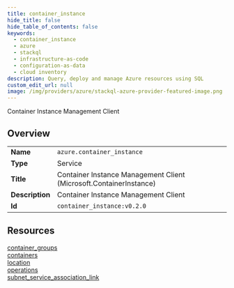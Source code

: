 ```yaml
---
title: container_instance
hide_title: false
hide_table_of_contents: false
keywords:
  - container_instance
  - azure
  - stackql
  - infrastructure-as-code
  - configuration-as-data
  - cloud inventory
description: Query, deploy and manage Azure resources using SQL
custom_edit_url: null
image: /img/providers/azure/stackql-azure-provider-featured-image.png
---
```

Container Instance Management Client  
    

## Overview
<table><tbody>
<tr><td><b>Name</b></td><td><code>azure.container_instance</code></td></tr>
<tr><td><b>Type</b></td><td>Service</td></tr>
<tr><td><b>Title</b></td><td>Container Instance Management Client (Microsoft.ContainerInstance)</td></tr>
<tr><td><b>Description</b></td><td>Container Instance Management Client</td></tr>
<tr><td><b>Id</b></td><td><code>container_instance:v0.2.0</code></td></tr>
</tbody></table>

## Resources
<div class="row">
<div class="providerDocColumn">
<a href="/providers/azure/container_instance/container_groups/">container_groups</a><br />
<a href="/providers/azure/container_instance/containers/">containers</a><br />
<a href="/providers/azure/container_instance/location/">location</a><br />
</div>
<div class="providerDocColumn">
<a href="/providers/azure/container_instance/operations/">operations</a><br />
<a href="/providers/azure/container_instance/subnet_service_association_link/">subnet_service_association_link</a><br />
</div>
</div>
